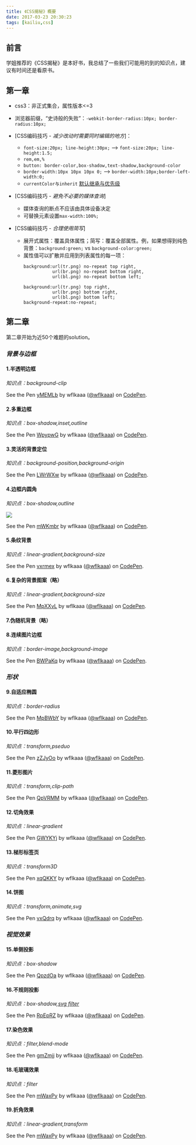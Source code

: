 ```yaml
---
title: 《CSS揭秘》概要
date: 2017-03-23 20:30:23
tags: [kailiu,css]
---
```

## 前言

学姐推荐的《CSS揭秘》是本好书，我总结了一些我们可能用的到的知识点，建议有时间还是看原书。

## 第一章

- css3：非正式集合，属性版本<=3
- 浏览器前缀，“史诗般的失败”：`-webkit-border-radius:10px; border-radius:10px;`
- [CSS编码技巧 - *减少改动时需要同时编辑的地方*]：
  - `font-size:20px; line-height:30px;` --> `font-size:20px; line-height:1.5;`  
  - `rem,em,%`
  - `button: border-color,box-shadow,text-shadow,background-color`
  - `border-width:10px 10px 10px 0;` --> `border-width:10px;border-left-width:0;`
  - `currentColor与inherit` [默认继承与优先级](http://yt-dragonfly.tech/dragonfly/2016/12/03/CSS%E5%B1%9E%E6%80%A7%E9%87%8D%E7%BD%AE%E5%8F%8A%E7%9B%B8%E5%85%B3%E5%85%B3%E9%94%AE%E5%AD%97/)

- [CSS编码技巧 - *避免不必要的媒体查询*]
  - 媒体查询的断点不应该由具体设备决定
  - 可替换元素设置`max-width:100%;`

- [CSS编码技巧 - *合理使用简写*]
  - 展开式属性：覆盖具体属性；简写：覆盖全部属性。例，如果想得到纯色背景：`background:green;` vs `background-color:green;`
  - 属性值可以扩散并应用到列表属性的每一项：
    ```
    background:url(tr.png) no-repeat top right,
               url(br.png) no-repeat bottom right,
               url(bl.png) no-repeat bottom left;
    ```
    ```
    background:url(tr.png) top right,
               url(br.png) bottom right,
               url(bl.png) bottom left;
    background-repeat:no-repeat;           
    ```

## 第二章

第二章开始为近50个难题的solution。

### *背景与边框*

#### 1.半透明边框

*知识点：background-clip*

<p data-height="265" data-theme-id="0" data-slug-hash="yMEMLb" data-default-tab="css,result" data-user="wflkaaa" data-embed-version="2" data-pen-title="yMEMLb" class="codepen">See the Pen <a href="http://codepen.io/wflkaaa/pen/yMEMLb/">yMEMLb</a> by wflkaaa (<a href="http://codepen.io/wflkaaa">@wflkaaa</a>) on <a href="http://codepen.io">CodePen</a>.</p>
<script async src="https://production-assets.codepen.io/assets/embed/ei.js"></script>

#### 2.多重边框

*知识点：box-shadow,inset,outline*

<p data-height="265" data-theme-id="0" data-slug-hash="WpypwG" data-default-tab="css,result" data-user="wflkaaa" data-embed-version="2" data-pen-title="WpypwG" class="codepen">See the Pen <a href="http://codepen.io/wflkaaa/pen/WpypwG/">WpypwG</a> by wflkaaa (<a href="http://codepen.io/wflkaaa">@wflkaaa</a>) on <a href="http://codepen.io">CodePen</a>.</p>
<script async src="https://production-assets.codepen.io/assets/embed/ei.js"></script>

#### 3.灵活的背景定位

*知识点：background-position,background-origin*

<p data-height="265" data-theme-id="0" data-slug-hash="LWrWXw" data-default-tab="css,result" data-user="wflkaaa" data-embed-version="2" data-pen-title="LWrWXw" class="codepen">See the Pen <a href="http://codepen.io/wflkaaa/pen/LWrWXw/">LWrWXw</a> by wflkaaa (<a href="http://codepen.io/wflkaaa">@wflkaaa</a>) on <a href="http://codepen.io">CodePen</a>.</p>
<script async src="https://production-assets.codepen.io/assets/embed/ei.js"></script>

#### 4.边框内圆角

*知识点：box-shadow,outline*

![](http://ohpf8h425.bkt.clouddn.com/inner-corder.png)

<p data-height="265" data-theme-id="0" data-slug-hash="mWKmbr" data-default-tab="css,result" data-user="wflkaaa" data-embed-version="2" data-pen-title="mWKmbr" class="codepen">See the Pen <a href="http://codepen.io/wflkaaa/pen/mWKmbr/">mWKmbr</a> by wflkaaa (<a href="http://codepen.io/wflkaaa">@wflkaaa</a>) on <a href="http://codepen.io">CodePen</a>.</p>
<script async src="https://production-assets.codepen.io/assets/embed/ei.js"></script>

#### 5.条纹背景

*知识点：linear-gradient,background-size*

<p data-height="265" data-theme-id="0" data-slug-hash="vxrmex" data-default-tab="html,result" data-user="wflkaaa" data-embed-version="2" data-pen-title="vxrmex" class="codepen">See the Pen <a href="http://codepen.io/wflkaaa/pen/vxrmex/">vxrmex</a> by wflkaaa (<a href="http://codepen.io/wflkaaa">@wflkaaa</a>) on <a href="http://codepen.io">CodePen</a>.</p>
<script async src="https://production-assets.codepen.io/assets/embed/ei.js"></script>

#### 6.复杂的背景图案（略）

*知识点：linear-gradient,background-size*

<p data-height="265" data-theme-id="0" data-slug-hash="MpXXvL" data-default-tab="css,result" data-user="wflkaaa" data-embed-version="2" data-pen-title="MpXXvL" class="codepen">See the Pen <a href="http://codepen.io/wflkaaa/pen/MpXXvL/">MpXXvL</a> by wflkaaa (<a href="http://codepen.io/wflkaaa">@wflkaaa</a>) on <a href="http://codepen.io">CodePen</a>.</p>
<script async src="https://production-assets.codepen.io/assets/embed/ei.js"></script>

#### 7.伪随机背景（略）

#### 8.连续图片边框

*知识点：border-image,background-image*

<p data-height="265" data-theme-id="0" data-slug-hash="BWPaKq" data-default-tab="css,result" data-user="wflkaaa" data-embed-version="2" data-pen-title="BWPaKq" class="codepen">See the Pen <a href="http://codepen.io/wflkaaa/pen/BWPaKq/">BWPaKq</a> by wflkaaa (<a href="http://codepen.io/wflkaaa">@wflkaaa</a>) on <a href="http://codepen.io">CodePen</a>.</p>
<script async src="https://production-assets.codepen.io/assets/embed/ei.js"></script>

### *形状*

#### 9.自适应椭圆

*知识点：border-radius*

<p data-height="265" data-theme-id="0" data-slug-hash="MpBWbY" data-default-tab="css,result" data-user="wflkaaa" data-embed-version="2" data-pen-title="MpBWbY" class="codepen">See the Pen <a href="http://codepen.io/wflkaaa/pen/MpBWbY/">MpBWbY</a> by wflkaaa (<a href="http://codepen.io/wflkaaa">@wflkaaa</a>) on <a href="http://codepen.io">CodePen</a>.</p>
<script async src="https://production-assets.codepen.io/assets/embed/ei.js"></script>

#### 10.平行四边形

*知识点：transform,pseduo*

<p data-height="265" data-theme-id="0" data-slug-hash="zZJyOo" data-default-tab="css,result" data-user="wflkaaa" data-embed-version="2" data-pen-title="zZJyOo" class="codepen">See the Pen <a href="http://codepen.io/wflkaaa/pen/zZJyOo/">zZJyOo</a> by wflkaaa (<a href="http://codepen.io/wflkaaa">@wflkaaa</a>) on <a href="http://codepen.io">CodePen</a>.</p>
<script async src="https://production-assets.codepen.io/assets/embed/ei.js"></script>

#### 11.菱形图片

*知识点：transform,clip-path*

<p data-height="265" data-theme-id="0" data-slug-hash="QpVRMM" data-default-tab="css,result" data-user="wflkaaa" data-embed-version="2" data-pen-title="QpVRMM" class="codepen">See the Pen <a href="http://codepen.io/wflkaaa/pen/QpVRMM/">QpVRMM</a> by wflkaaa (<a href="http://codepen.io/wflkaaa">@wflkaaa</a>) on <a href="http://codepen.io">CodePen</a>.</p>
<script async src="https://production-assets.codepen.io/assets/embed/ei.js"></script>

#### 12.切角效果

*知识点：linear-gradient*

<p data-height="265" data-theme-id="0" data-slug-hash="GWYKYj" data-default-tab="css,result" data-user="wflkaaa" data-embed-version="2" data-pen-title="GWYKYj" class="codepen">See the Pen <a href="http://codepen.io/wflkaaa/pen/GWYKYj/">GWYKYj</a> by wflkaaa (<a href="http://codepen.io/wflkaaa">@wflkaaa</a>) on <a href="http://codepen.io">CodePen</a>.</p>
<script async src="https://production-assets.codepen.io/assets/embed/ei.js"></script>

#### 13.梯形标签页

*知识点：transform3D*

<p data-height="265" data-theme-id="0" data-slug-hash="xqQKKY" data-default-tab="css,result" data-user="wflkaaa" data-embed-version="2" data-pen-title="xqQKKY" class="codepen">See the Pen <a href="http://codepen.io/wflkaaa/pen/xqQKKY/">xqQKKY</a> by wflkaaa (<a href="http://codepen.io/wflkaaa">@wflkaaa</a>) on <a href="http://codepen.io">CodePen</a>.</p>
<script async src="https://production-assets.codepen.io/assets/embed/ei.js"></script>

#### 14.饼图

*知识点：transform,animate,svg*

<p data-height="265" data-theme-id="0" data-slug-hash="vxQdrq" data-default-tab="css,result" data-user="wflkaaa" data-embed-version="2" data-pen-title="vxQdrq" class="codepen">See the Pen <a href="http://codepen.io/wflkaaa/pen/vxQdrq/">vxQdrq</a> by wflkaaa (<a href="http://codepen.io/wflkaaa">@wflkaaa</a>) on <a href="http://codepen.io">CodePen</a>.</p>
<script async src="https://production-assets.codepen.io/assets/embed/ei.js"></script>

### *视觉效果*

#### 15.单侧投影

*知识点：box-shadow*

<p data-height="265" data-theme-id="0" data-slug-hash="QpzdOa" data-default-tab="css,result" data-user="wflkaaa" data-embed-version="2" data-pen-title="QpzdOa" class="codepen">See the Pen <a href="http://codepen.io/wflkaaa/pen/QpzdOa/">QpzdOa</a> by wflkaaa (<a href="http://codepen.io/wflkaaa">@wflkaaa</a>) on <a href="http://codepen.io">CodePen</a>.</p>
<script async src="https://production-assets.codepen.io/assets/embed/ei.js"></script>

#### 16.不规则投影

*知识点：box-shadow,[svg filter](http://www.baidu.com/link?url=hSqKyuAoxAfgHWK7zrAnPgKLPIe9byQDIGonpeGidgf3YZGZS_h32Oe4AfsDTP9aSxgPAFIf8viBrCCk_eW15q&wd=&eqid=a17c1a19000005eb0000000458ddfa30)*

<p data-height="265" data-theme-id="0" data-slug-hash="RpEpRZ" data-default-tab="css,result" data-user="wflkaaa" data-embed-version="2" data-pen-title="RpEpRZ" class="codepen">See the Pen <a href="http://codepen.io/wflkaaa/pen/RpEpRZ/">RpEpRZ</a> by wflkaaa (<a href="http://codepen.io/wflkaaa">@wflkaaa</a>) on <a href="http://codepen.io">CodePen</a>.</p>
<script async src="https://production-assets.codepen.io/assets/embed/ei.js"></script>

#### 17.染色效果

*知识点：filter,blend-mode*

<p data-height="265" data-theme-id="0" data-slug-hash="gmZmjj" data-default-tab="css,result" data-user="wflkaaa" data-embed-version="2" data-pen-title="gmZmjj" class="codepen">See the Pen <a href="http://codepen.io/wflkaaa/pen/gmZmjj/">gmZmjj</a> by wflkaaa (<a href="http://codepen.io/wflkaaa">@wflkaaa</a>) on <a href="http://codepen.io">CodePen</a>.</p>
<script async src="https://production-assets.codepen.io/assets/embed/ei.js"></script>

#### 18.毛玻璃效果

*知识点：filter*

<p data-height="265" data-theme-id="0" data-slug-hash="mWaxPy" data-default-tab="css,result" data-user="wflkaaa" data-embed-version="2" data-pen-title="mWaxPy" class="codepen">See the Pen <a href="http://codepen.io/wflkaaa/pen/mWaxPy/">mWaxPy</a> by wflkaaa (<a href="http://codepen.io/wflkaaa">@wflkaaa</a>) on <a href="http://codepen.io">CodePen</a>.</p>
<script async src="https://production-assets.codepen.io/assets/embed/ei.js"></script>

#### 19.折角效果

*知识点：linear-gradient,transform*

<p data-height="265" data-theme-id="0" data-slug-hash="mWaxPy" data-default-tab="css,result" data-user="wflkaaa" data-embed-version="2" data-pen-title="mWaxPy" class="codepen">See the Pen <a href="http://codepen.io/wflkaaa/pen/mWaxPy/">mWaxPy</a> by wflkaaa (<a href="http://codepen.io/wflkaaa">@wflkaaa</a>) on <a href="http://codepen.io">CodePen</a>.</p>
<script async src="https://production-assets.codepen.io/assets/embed/ei.js"></script>






